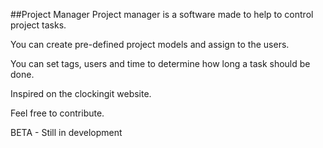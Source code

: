 ##Project Manager
Project manager is a software made to help to control project tasks.

You can create pre-defined project models and assign to the users.

You can set tags, users and time to determine how long a task should be done.

Inspired on the clockingit website.

Feel free to contribute.

BETA - Still in development